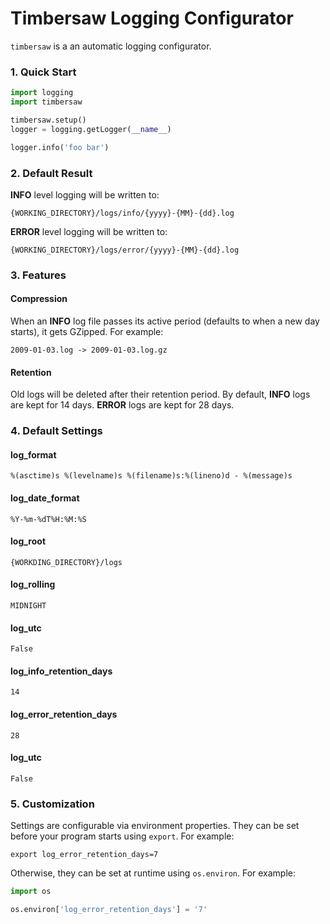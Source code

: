 # Timbersaw Logging Configurator

```timbersaw``` is a an automatic logging configurator.

### 1. Quick Start

```python
import logging
import timbersaw

timbersaw.setup()
logger = logging.getLogger(__name__)

logger.info('foo bar')
```

### 2. Default Result

**INFO** level logging will be written to:

```
{WORKING_DIRECTORY}/logs/info/{yyyy}-{MM}-{dd}.log
```

**ERROR** level logging will be written to:

```
{WORKING_DIRECTORY}/logs/error/{yyyy}-{MM}-{dd}.log
```

### 3. Features

#### Compression

When an **INFO** log file passes its active period (defaults to when a new day starts), it gets GZipped. For example:

```
2009-01-03.log -> 2009-01-03.log.gz
```

#### Retention

Old logs will be deleted after their retention period. By default, **INFO** logs are kept for 14 days. **ERROR** logs
are kept for 28 days.

### 4. Default Settings

#### log_format

```
%(asctime)s %(levelname)s %(filename)s:%(lineno)d - %(message)s
```

#### log_date_format

```
%Y-%m-%dT%H:%M:%S
```

#### log_root

```
{WORKDING_DIRECTORY}/logs
```

#### log_rolling

```
MIDNIGHT
```

#### log_utc

```
False
```

#### log_info_retention_days

```
14
```

#### log_error_retention_days

```
28
```

#### log_utc

```
False
```

### 5. Customization

Settings are configurable via environment properties. They can be set before your program starts using ``export``. For
example:

```
export log_error_retention_days=7
```

Otherwise, they can be set at runtime using ``os.environ``. For example:

```python
import os

os.environ['log_error_retention_days'] = '7'
```
